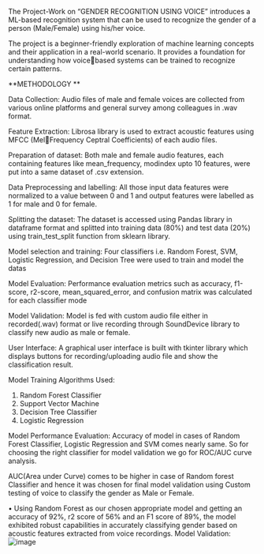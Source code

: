 The Project-Work on “GENDER RECOGNITION USING VOICE” introduces a ML-based 
recognition system that can be used to recognize the gender of a person (Male/Female) using 
his/her voice. 

The project is a beginner-friendly exploration of machine learning concepts and their 
application in a real-world scenario. It provides a foundation for understanding how voicebased systems can be trained to recognize certain patterns. 

**METHODOLOGY **

Data Collection: Audio files of male and female voices are collected from various online 
platforms and general survey among colleagues in .wav format. 

Feature Extraction: Librosa library is used to extract acoustic features using MFCC (MelFrequency Ceptral Coefficients) of each audio files. 

Preparation of dataset: Both male and female audio features, each containing features 
like mean_frequency, modindex upto 10 features, were put into a same dataset of .csv 
extension. 

Data Preprocessing and labelling: All those input data features were normalized to a 
value between 0 and 1 and output features were labelled as 1 for male and 0 for female. 

Splitting the dataset: The dataset is accessed using Pandas library in dataframe format and 
splitted into training data (80%) and test data (20%) using train_test_split function from 
sklearn library. 

Model selection and training: Four classifiers i.e. Random Forest, SVM, Logistic 
Regression, and Decision Tree were used to train and model the datas 

Model Evaluation: Performance evaluation metrics such as accuracy, f1-score, r2-score, 
mean_squared_error, and confusion matrix was calculated for each classifier mode 

Model Validation: Model is fed with custom audio file either in recorded(.wav) format or 
live recording through SoundDevice library to classify new audio as male or female. 

User Interface: A graphical user interface is built with tkinter library which displays 
buttons for recording/uploading audio file and show the classification result. 

Model Training Algorithms Used:
1. Random Forest Classifier
2. Support Vector Machine
3. Decision Tree Classifier
4. Logistic Regression

Model Performance Evaluation:
Accuracy of model in cases of Random Forest Classifier, Logistic Regression and SVM comes nearly same. So for choosing the right classifier for model validation we go for ROC/AUC curve analysis.

AUC(Area under Curve) comes to be higher in case of Random forest Classifier and hence it was chosen for final model validation using Custom testing of voice to classify the gender as Male or Female.

•	Using Random Forest as our chosen appropriate model and getting an accuracy of 92%, r2 score of 56% and an F1 score of 89%, the model exhibited robust capabilities in accurately classifying gender based on acoustic features extracted from voice recordings. 
Model Validation:
![image](https://github.com/ansuman23/GenderRecognitionUsingVoice/assets/131350928/35d461d2-6eae-4d7d-a642-51e5cf76e6e1)
